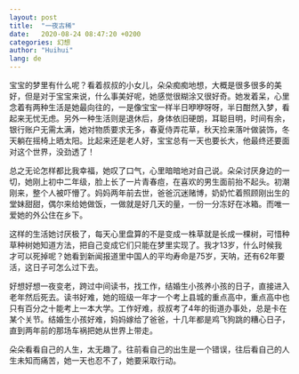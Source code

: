 ```yaml
---
layout: post
title:  "一夜古稀"
date:   2020-08-24 08:47:20 +0200
categories: 幻想
author: "Huihui"
lang: de
---
```

宝宝的梦里有什么呢？看着叔叔的小女儿，朵朵痴痴地想，大概是很多很多的美好，但是对于宝宝来说，什么事美好呢，她感觉很糊涂又很好奇。她发着呆，心里念着有两种生活是她最向往的，一是像宝宝一样半日咿咿呀呀，半日酣然入梦，看起来无忧无虑。另外一种生活则是退休后，身体依旧硬朗，耳聪目明，时间有余，银行账户无需太满，她对物质要求无多，春夏侍弄花草，秋天捡来落叶做装饰，冬天躺在摇椅上晒太阳。比起来还是老人好，宝宝总有一天也要长大，他最终还要面对这个世界，没劲透了！

总之无论怎样都比我幸福，她叹了口气，心里暗暗地对自己说。朵朵讨厌身边的一切，她刚上初中二年级，脸上长了一片青春痘，在喜欢的男生面前抬不起头。初潮刚来，整个人被吓懵了。妈妈两年前去世，爸爸沉迷赌博，奶奶忙着照顾刚出生的堂妹甜甜，偶尔来给她做饭，一做就是好几天的量，一份一分冻好在冰箱。而唯一爱她的外公住在乡下。

这样的生活她讨厌极了，每天心里盘算的不是变成一株草就是长成一棵树，可惜种草种树她知道方法，把自己变成它们只能在梦里实现了。我才13岁，什么时候我才可以死掉呢？她看到新闻报道里中国人的平均寿命是75岁，天呐，还有62年要活，这日子可怎么过下去。

好想好想一夜变老，跨过中间读书，找工作，结婚生小孩养小孩的日子，直接进入老年然后死去。读书好难，她的班级一年才一个考上县城的重点高中，重点高中也只有百分之十能考上一本大学。工作好难，叔叔考了4年的街道办事处，总是卡在某个关节。结婚生小孩好难，妈妈嫁给了爸爸，十几年都是鸡飞狗跳的糟心日子，直到两年前的那场车祸把她从世界上带走。

朵朵看看自己的人生，太无趣了。往前看自己的出生是一个错误，往后看自己的人生未知而痛苦，她一天也忍不了，她要采取行动。